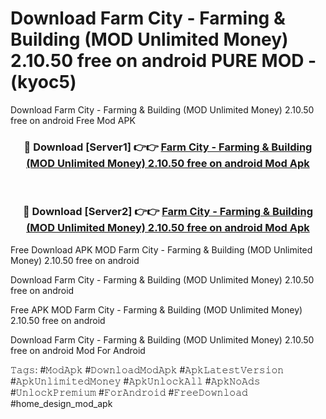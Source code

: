 # Download Farm City - Farming & Building (MOD Unlimited Money) 2.10.50 free on android PURE MOD - (kyoc5)
Download Farm City - Farming & Building (MOD Unlimited Money) 2.10.50 free on android Free Mod APK

<div align="center">
<h3>🔴 Download [Server1] 👉👉 <a href="https://apk-comot.site?title=Farm_City_-_Farming_&_Building_(MOD_Unlimited_Money)_2.10.50_free_on_android">Farm City - Farming & Building (MOD Unlimited Money) 2.10.50 free on android Mod Apk</a></h3><br>

<h3>🔴 Download [Server2] 👉👉 <a href="https://apk-comot.site?title=Farm_City_-_Farming_&_Building_(MOD_Unlimited_Money)_2.10.50_free_on_android">Farm City - Farming & Building (MOD Unlimited Money) 2.10.50 free on android Mod Apk</a></h3>
</div>


Free Download APK MOD Farm City - Farming & Building (MOD Unlimited Money) 2.10.50 free on android

Download Farm City - Farming & Building (MOD Unlimited Money) 2.10.50 free on android 

Free APK MOD Farm City - Farming & Building (MOD Unlimited Money) 2.10.50 free on android 

Download Farm City - Farming & Building (MOD Unlimited Money) 2.10.50 free on android Mod For Android

𝚃𝚊𝚐𝚜: #𝙼𝚘𝚍𝙰𝚙𝚔 #𝙳𝚘𝚠𝚗𝚕𝚘𝚊𝚍𝙼𝚘𝚍𝙰𝚙𝚔 #𝙰𝚙𝚔𝙻𝚊𝚝𝚎𝚜𝚝𝚅𝚎𝚛𝚜𝚒𝚘𝚗 #𝙰𝚙𝚔𝚄𝚗𝚕𝚒𝚖𝚒𝚝𝚎𝚍𝙼𝚘𝚗𝚎𝚢 #𝙰𝚙𝚔𝚄𝚗𝚕𝚘𝚌𝚔𝙰𝚕𝚕 #𝙰𝚙𝚔𝙽𝚘𝙰𝚍𝚜 #𝚄𝚗𝚕𝚘𝚌𝚔𝙿𝚛𝚎𝚖𝚒𝚞𝚖 #𝙵𝚘𝚛𝙰𝚗𝚍𝚛𝚘𝚒𝚍 #𝙵𝚛𝚎𝚎𝙳𝚘𝚠𝚗𝚕𝚘𝚊𝚍 #home_design_mod_apk